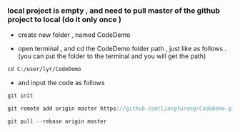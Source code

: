 

### local project is empty , and need to pull master of the github project to local (do it only once )

-  create new folder , named CodeDemo

- open terminal , and cd the CodeDemo folder path , just like as follows . (you can put the folder to the terminal and you will get the path)
 ```txt
 cd C:/user/lyr/CodeDemo
 ```
- and input the code as follows

```java
git init 

git remote add origin master https://github.com/LiangYurong/CodeDemo.git

git pull --rebase origin master
```

